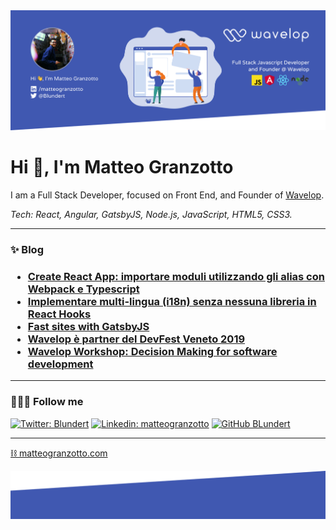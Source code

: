 <img src="https://raw.githubusercontent.com/Blundert/Blundert/master/assets/cover.png" />

<h1>Hi 👋, I'm Matteo Granzotto</h1>

I am a Full Stack Developer, focused on Front End, and Founder of [Wavelop](https://wavelop.com).

_Tech: React, Angular, GatsbyJS, Node.js, JavaScript, HTML5, CSS3._

----

<h3> ✨ Blog <h3> 

- [Create React App: importare moduli utilizzando gli alias con Webpack e Typescript](https://wavelop.com/it/story/create-react-app-importare-moduli-utilizzando-alias-webpack-typescript/)
- [Implementare multi-lingua (i18n) senza nessuna libreria in React Hooks](https://wavelop.com/it/story/i18n-con-solo-react-hooks/)
- [Fast sites with GatsbyJS](https://wavelop.com/it/story/fast-sites-with-gatsby-js/)
- [Wavelop è partner del DevFest Veneto 2019](https://wavelop.com/it/story/wavelop-partner-del-dev-fest-veneto-2019/)
- [Wavelop Workshop: Decision Making for software development](https://wavelop.com/it/story/wavelop-workshop-decision-making-for-software-development-di-francesco-strazzullo/)

----

<h3> ⛹🏻‍♂️ Follow me </h3>

[![Twitter: Blundert](https://img.shields.io/twitter/follow/Blundert?style=social)](https://twitter.com/Blundert)
[![Linkedin: matteogranzotto](https://img.shields.io/badge/-matteogranzotto-blue?style=flat-square&logo=Linkedin&logoColor=white&link=https://www.linkedin.com/in/matteogranzotto/)](https://www.linkedin.com/in/thaianebraga/)
[![GitHub BLundert](https://img.shields.io/github/followers/Blundert?label=follow&style=social)](https://github.com/Blundert)

---- 

<p align="left">
<a href="https://matteogranzotto.com"> ⛓ matteogranzotto.com </a>
</p>

<img src="https://raw.githubusercontent.com/Blundert/Blundert/master/assets/footer.png" />
